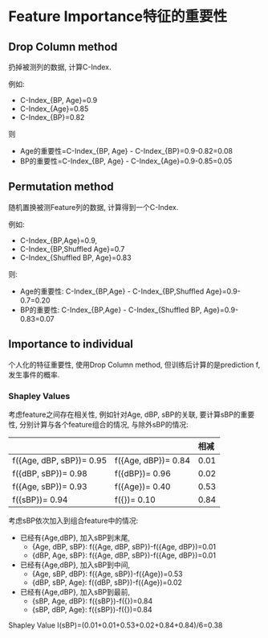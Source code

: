 # Feature Importance特征的重要性

## Drop Column method

扔掉被测列的数据, 计算C-Index.

例如:

* C-Index_{BP, Age}=0.9
* C-Index_{Age}=0.85
* C-Index_{BP}=0.82

则

* Age的重要性=C-Index_{BP, Age} - C-Index_{BP}=0.9-0.82=0.08
* BP的重要性=C-Index_{BP, Age} - C-Index_{Age}=0.9-0.85=0.05


## Permutation method

随机置换被测Feature列的数据, 计算得到一个C-Index.

例如:

* C-Index_{BP,Age}=0.9, 
* C-Index_{BP,Shuffled Age}=0.7
* C-Index_{Shuffled BP, Age}=0.83

则:

* Age的重要性: C-Index_{BP,Age} - C-Index_{BP,Shuffled Age}=0.9-0.7=0.20
* BP的重要性: C-Index_{BP,Age} - C-Index_{Shuffled BP, Age}=0.9-0.83=0.07

## Importance to individual

个人化的特征重要性, 使用Drop Column method, 但训练后计算的是prediction f, 发生事件的概率. 

### Shapley Values

考虑feature之间存在相关性, 例如针对Age, dBP, sBP的关联, 要计算sBP的重要性, 分别计算与各个feature组合的情况, 与除外sBP的情况:

|                          |                     | 相减 |
| :----------------------- | :------------------ | :--- |
| f({Age, dBP, sBP})= 0.95 | f({Age, dBP})= 0.84 | 0.01 |
| f({dBP, sBP})= 0.98      | f({dBP})= 0.96      | 0.02 |
| f({Age, sBP})= 0.93      | f({Age})= 0.40      | 0.53 |
| f({sBP})= 0.94           | f({})= 0.10         | 0.84 |

考虑sBP依次加入到组合feature中的情况:

* 已经有{Age,dBP}, 加入sBP到末尾, 
  * {Age, dBP, sBP}: f({Age, dBP, sBP})-f({Age, dBP})=0.01
  * {dBP, Age, sBP}: f({Age, dBP, sBP})-f({Age, dBP})=0.01
* 已经有{Age,dBP}, 加入sBP到中间, 
  * {Age, sBP, dBP}: f({Age, sBP})-f({Age})=0.53
  * {dBP, sBP, Age}: f({dBP, sBP})-f({Age})=0.02
* 已经有{Age,dBP}, 加入sBP到最前,
  * {sBP, Age, dBP}: f({sBP})-f({})=0.84
  * {sBP, dBP, Age}: f({sBP})-f({})=0.84

Shapley Value I(sBP)=(0.01+0.01+0.53+0.02+0.84+0.84)/6=0.38
